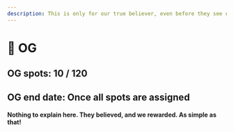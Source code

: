 ```yaml
---
description: This is only for our true believer, even before they see our work.
---
```


# 💟 OG

## OG spots: 10 / 120

## OG end date: Once all spots are assigned

#### Nothing to explain here. They believed, and we rewarded. As simple as that!
